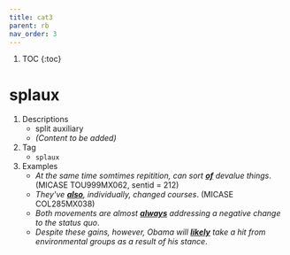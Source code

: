 ```yaml
---
title: cat3
parent: rb
nav_order: 3
---
```

1. TOC
{:toc}

# splaux

1. Descriptions
    - split auxiliary
    - *(Content to be added)*
2. Tag
    - `splaux`
3. Examples
    - *At the same time somtimes repitition, can sort <ins>**of**</ins> devalue things*. (MICASE TOU999MX062, sentid = 212)
    - *They've <ins>**also**</ins>, individually, changed courses*. (MICASE COL285MX038)
    - *Both movements are almost <ins>**always**</ins> addressing a negative change to the status quo*.
    - *Despite these gains, however, Obama will <ins>**likely**</ins> take a hit from environmental groups as a result of his stance*.
    